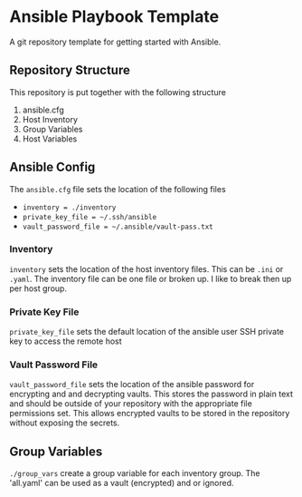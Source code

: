 # Ansible Playbook Template

A git repository template for getting started with Ansible.

## Repository Structure

This repository is put together with the following structure

1. ansible.cfg
2. Host Inventory
3. Group Variables
4. Host Variables

## Ansible Config

The `ansible.cfg` file sets the location of the following files

- `inventory = ./inventory`
- `private_key_file = ~/.ssh/ansible`
- `vault_password_file = ~/.ansible/vault-pass.txt`

### Inventory

`inventory` sets the location of the host inventory files. This can be `.ini` or `.yaml`.
The inventory file can be one file or broken up. I like to break then up per host group.


### Private Key File

`private_key_file` sets the default location of the ansible user SSH private key
to access the remote host

### Vault Password File

`vault_password_file` sets the location of the ansible password for encrypting and
and decrypting vaults. This stores the password in plain text and should be outside
of your repository with the appropriate file permissions set. This allows encrypted 
vaults to be stored in the repository without exposing the secrets.

## Group Variables

`./group_vars` create a group variable for each inventory group. The 'all.yaml' 
can be used as a vault (encrypted) and or ignored.

